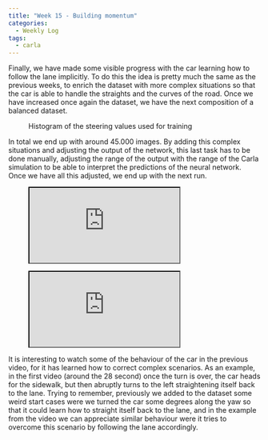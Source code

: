 ```yaml
---
title: "Week 15 - Building momentum"
categories:
  - Weekly Log
tags:
  - carla
---
```


Finally, we have made some visible progress with the car learning how to follow the lane implicitly. To do this the idea is pretty much the same as the previous weeks, to enrich the dataset with more complex situations so that the car is able to handle the straights and the curves of the road. Once we have increased once again the dataset, we have the next composition of a balanced dataset.

<figure style="width:80%" class="align-center">
  <img src="{{ site.url }}{{ site.baseurl }}/assets/images/histogram_20+curves+weird_extreme_good.png" alt="">
  <figcaption>Histogram of the steering values used for training</figcaption>
</figure>

In total we end up with around 45.000 images. By adding this complex situations and adjusting the output of the network, this last task has to be done manually, adjusting the range of the output with the range of the Carla simulation to be able to interpret the predictions of the neural network. Once we have all this adjusted, we end up with the next run.

<figure class="align-center">
    <a href=""><iframe src="https://www.youtube.com/embed/YDHKA6ymo7s"></iframe></a>
</figure>

<figure class="align-center">
    <a href=""><iframe src="https://www.youtube.com/embed/RAjDoJGylo4"></iframe></a>
</figure>

It is interesting to watch some of the behaviour of the car in the previous video, for it has learned how to correct complex scenarios. As an example, in the first video (around the 28 second) once the turn is over, the car heads for the sidewalk, but then abruptly turns to the left straightening itself back to the lane. Trying to remember, previously we added to the dataset some weird start cases were we turned the car some degrees along the yaw so that it could learn how to straight itself back to the lane, and in the example from the video we can appreciate similar behaviour were it tries to overcome this scenario by following the lane accordingly.